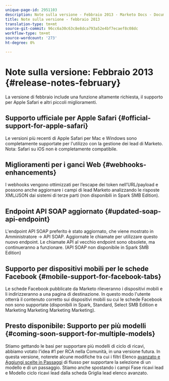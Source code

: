 ```yaml
---
unique-page-id: 2951103
description: Note sulla versione - Febbraio 2013 - Marketo Docs - Documentazione prodotto
title: Note sulla versione - febbraio 2013
translation-type: tm+mt
source-git-commit: 96cc6a30c63c8e8dca793a52e4bf7ecaef8c08dc
workflow-type: tm+mt
source-wordcount: '273'
ht-degree: 0%

---
```



# Note sulla versione: Febbraio 2013 {#release-notes-february}

La versione di febbraio include una funzione altamente richiesta, il supporto per Apple Safari e altri piccoli miglioramenti.

## Supporto ufficiale per Apple Safari {#official-support-for-apple-safari}

Le versioni più recenti di Apple Safari per Mac e Windows sono completamente supportate per l&#39;utilizzo con la gestione dei lead di Marketo. Nota: Safari su iOS non è completamente compatibile.

## Miglioramenti per i ganci Web {#webhooks-enhancements}

I webhooks vengono ottimizzati per l’escape dei token nell’URL/payload e possono anche aggiornare i campi di lead Marketo analizzando le risposte XML/JSON dai sistemi di terze parti (non disponibili in Spark SMB Edition).

## Endpoint API SOAP aggiornato {#updated-soap-api-endpoint}

L&#39;endpoint API SOAP preferito è stato aggiornato, che viene mostrato in Amministratore -> API SOAP. Aggiornate le chiamate per utilizzare questo nuovo endpoint. Le chiamate API al vecchio endpoint sono obsolete, ma continueranno a funzionare. (API SOAP non disponibile in Spark SMB Edition)

## Supporto per dispositivi mobili per le schede Facebook {#mobile-support-for-facebook-tabs}

Le schede Facebook pubblicate da Marketo rileveranno i dispositivi mobili e li indirizzeranno a una pagina di destinazione. In questo modo l&#39;utente otterrà il contenuto corretto sui dispositivi mobili su cui le schede Facebook non sono supportate (disponibili in Spark, Standard, Select SMB Edition e Marketing Marketing Marketing Marketing).

## Presto disponibile: Supporto per più modelli {#coming-soon-support-for-multiple-models}

Stiamo gettando le basi per supportare più modelli di ciclo di ricavi, abbiamo votato l&#39;idea #1 per RCA nella Comunità, in una versione futura. In questa versione, noterete alcune modifiche tra cui i filtri Elenco [avanzato e Aggiungi scelte in Passaggi](../../product-docs/reporting/revenue-cycle-analytics/revenue-cycle-models/find-all-leads-in-a-revenue-cycle-model.md) di flusso per supportare la selezione di un modello e di un passaggio. Stiamo anche spostando i campi Fase ricavi lead e Modello ciclo ricavi lead dalla scheda Griglia lead elenco avanzato.

